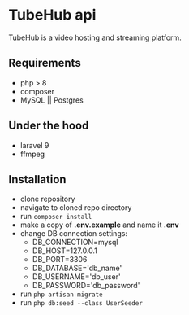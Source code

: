 # TubeHub api

TubeHub is a video hosting and streaming platform.

## Requirements

* php > 8
* composer
* MySQL || Postgres

## Under the hood

* laravel 9
* ffmpeg

## Installation

* clone repository
* navigate to cloned repo directory
* run ```composer install```
* make a copy of **.env.example** and name it **.env**
* change DB connection settings:
  * DB_CONNECTION=mysql
  * DB_HOST=127.0.0.1
  * DB_PORT=3306
  * DB_DATABASE='db_name'
  * DB_USERNAME='db_user'
  * DB_PASSWORD='db_password'
* run ```php artisan migrate```
* run ```php db:seed --class UserSeeder```
